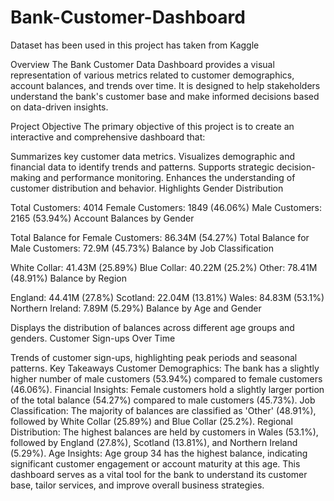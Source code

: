 # Bank-Customer-Dashboard
Dataset has been used in this project has taken from Kaggle

Overview
The Bank Customer Data Dashboard provides a visual representation of various metrics related to customer demographics, account balances, and trends over time. It is designed to help stakeholders understand the bank's customer base and make informed decisions based on data-driven insights.

Project Objective
The primary objective of this project is to create an interactive and comprehensive dashboard that:

Summarizes key customer data metrics.
Visualizes demographic and financial data to identify trends and patterns.
Supports strategic decision-making and performance monitoring.
Enhances the understanding of customer distribution and behavior.
Highlights
Gender Distribution

Total Customers: 4014
Female Customers: 1849 (46.06%)
Male Customers: 2165 (53.94%)
Account Balances by Gender

Total Balance for Female Customers: 86.34M (54.27%)
Total Balance for Male Customers: 72.9M (45.73%)
Balance by Job Classification

White Collar: 41.43M (25.89%)
Blue Collar: 40.22M (25.2%)
Other: 78.41M (48.91%)
Balance by Region

England: 44.41M (27.8%)
Scotland: 22.04M (13.81%)
Wales: 84.83M (53.1%)
Northern Ireland: 7.89M (5.29%)
Balance by Age and Gender

Displays the distribution of balances across different age groups and genders.
Customer Sign-ups Over Time

Trends of customer sign-ups, highlighting peak periods and seasonal patterns.
Key Takeaways
Customer Demographics: The bank has a slightly higher number of male customers (53.94%) compared to female customers (46.06%).
Financial Insights: Female customers hold a slightly larger portion of the total balance (54.27%) compared to male customers (45.73%).
Job Classification: The majority of balances are classified as 'Other' (48.91%), followed by White Collar (25.89%) and Blue Collar (25.2%).
Regional Distribution: The highest balances are held by customers in Wales (53.1%), followed by England (27.8%), Scotland (13.81%), and Northern Ireland (5.29%).
Age Insights: Age group 34 has the highest balance, indicating significant customer engagement or account maturity at this age.
This dashboard serves as a vital tool for the bank to understand its customer base, tailor services, and improve overall business strategies.









